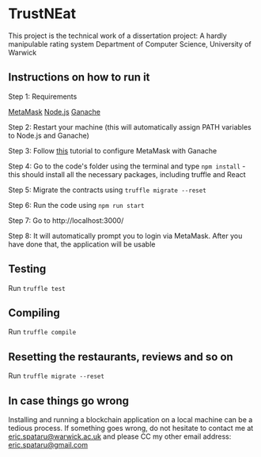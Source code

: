 # TrustNEat
 This project is the technical work of a dissertation project: A hardly manipulable rating system 
 Department of Computer Science, University of Warwick
 ## Instructions on how to run it
 Step 1: Requirements
 
 [MetaMask](https://metamask.io/)
 [Node.js](https://nodejs.org/en/download/)
 [Ganache](https://www.trufflesuite.com/ganache)
 
 Step 2: Restart your machine (this will automatically assign PATH variables to Node.js and Ganache)
 
 Step 3: Follow [this](https://www.trufflesuite.com/docs/truffle/getting-started/truffle-with-metamask) tutorial to configure MetaMask with Ganache
 
 Step 4: Go to the code's folder using the terminal and type ```npm install``` - this should install all the necessary packages, including truffle and React
 
 Step 5: Migrate the contracts using ```truffle migrate --reset```
 
 Step 6: Run the code using ```npm run start```
 
 Step 7: Go to http://localhost:3000/ 
 
 Step 8: It will automatically prompt you to login via MetaMask. After you have done that, the application will be usable
 
 ## Testing
 Run ```truffle test```
 ## Compiling
 Run ```truffle compile```
 ## Resetting the restaurants, reviews and so on
 Run ```truffle migrate --reset```
 ## In case things go wrong
 Installing and running a blockchain application on a local machine can be a tedious process. If something goes wrong, do not hesitate to contact me at eric.spataru@warwick.ac.uk and please CC my other email address: eric.spataru@gmail.com
 
  
